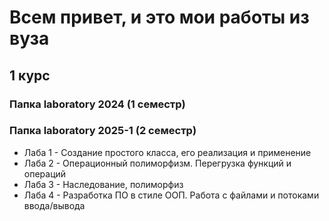 # Всем привет, и это мои работы из вуза

## 1 курс

### Папка laboratory 2024 (1 семеcтр)

### Папка laboratory 2025-1 (2 семеcтр)
* Лаба 1 - Создание простого класса, его реализация и применение
* Лаба 2 - Операционный полиморфизм. Перегрузка функций и операций
* Лаба 3 - Наследование, полиморфиз
* Лаба 4 - Разработка ПО в стиле ООП. Работа с файлами и потоками ввода/вывода